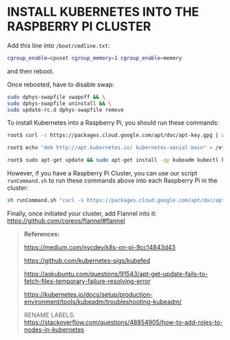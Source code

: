 # INSTALL KUBERNETES INTO THE RASPBERRY PI CLUSTER

Add this line into `/boot/cmdline.txt`:

```bash
cgroup_enable=cpuset cgroup_memory=1 cgroup_enable=memory
```
and then reboot.

Once rebooted, have to disable swap:

```bash
sudo dphys-swapfile swapoff && \
sudo dphys-swapfile uninstall && \
sudo update-rc.d dphys-swapfile remove
```

To install Kubernetes into a Raspberry Pi, you should run these commands:

```bash
root$ curl -s https://packages.cloud.google.com/apt/doc/apt-key.gpg | apt-key add -

root$ echo "deb http://apt.kubernetes.io/ kubernetes-xenial main" > /etc/apt/sources.list.d/kubernetes.list

root$ sudo apt-get update && sudo apt-get install -qy kubeadm kubectl kubelet
```

However, if you have a Raspberry Pi Cluster, you can use our script `runCommand.sh` to run these commands above into each Raspberry Pi in the cluster:

```bash
sh runCommand.sh "curl -s https://packages.cloud.google.com/apt/doc/apt-key.gpg | sudo apt-key add - ; echo 'deb http://apt.kubernetes.io/ kubernetes-xenial main' > tmp; sudo mv tmp /etc/apt/sources.list.d/kubernetes.list; sudo apt-get update && sudo apt-get install -qy kubeadm kubectl kubelet"
```

Finally, once initiated your cluster, add Flannel into it: https://github.com/coreos/flannel#flannel

>**References:**
>
>https://medium.com/nycdev/k8s-on-pi-9cc14843d43
>
>https://github.com/kubernetes-sigs/kubefed
>
>https://askubuntu.com/questions/91543/apt-get-update-fails-to-fetch-files-temporary-failure-resolving-error
>
>https://kubernetes.io/docs/setup/production-environment/tools/kubeadm/troubleshooting-kubeadm/
> 
> RENAME LABELS: https://stackoverflow.com/questions/48854905/how-to-add-roles-to-nodes-in-kubernetes

